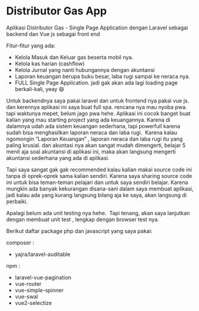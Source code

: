 # Distributor Gas App
Aplikasi Distributor Gas - Single Page Application dengan Laravel sebagai backend dan Vue js sebagai front end

Fitur-fitur yang ada:
- Kelola Masuk dan Keluar gas beserta mobil nya.
- Kelola kas harian (cashflow)
- Kelola Jurnal yang nanti hubungannya dengan akuntansi
- Laporan keuangan berupa buku besar, laba rugi sampai ke neraca nya.
- FULL Single Page Application. jadi gak akan ada lagi loading page berkali-kali, yeay 😄

Untuk backendnya saya pakai laravel dan untuk frontend nya pakai vue js. dan kerennya aplikasi ini saya buat full spa. rencana nya mau nyoba pwa. tapi waktunya mepet, belum jago pwa hehe.
Aplikasi ini cocok banget buat kalian yang mau starting project yang ada keuangannya. Karena di dalamnya udah ada sistem keuangan sederhana, tapi powerfull karena sudah bisa menghasilkan laporan neraca dan laba rugi. 
Karena kalau ngomongin “Laporan Keuangan” , laporan neraca dan laba rugi itu yang paling krusial.
dan akuntasi nya akan sangat mudah dimengerti, belajar 5 menit aja soal akuntansi di aplikasi ini, maka akan langsung mengerti akuntansi sederhana yang ada di aplikasi.

Tapi saya sangat gak gak recommended kalau kalian makai source code ini tanpa di oprek-oprek sama kalian sendiri. Karena saya sharing source code ini untuk bisa teman-teman pelajari dan untuk saya sendiri belajar.
Karena mungkin ada banyak kekurangan disana-sani dalam saya membuat aplikasi, jadi kalau ada yang kurang langsung bilang aja ke saya, akan langsung di perbaiki. 

Apalagi belum ada unit testing nya hehe. 
Tapi tenang, akan saya lanjutkan dengan membuat unit test , lengkap dengan browser test nya.

Berikut daftar package php dan javascript yang saya pakai:

composer :
- yajra/laravel-auditable

npm :
- laravel-vue-pagination
- vue-router
- vue-simple-spinner
- vue-swal
- vue2-selectize
